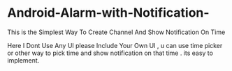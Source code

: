 # Android-Alarm-with-Notification-
This is the Simplest Way To Create Channel And Show Notification On Time

Here I Dont Use Any UI please Include Your Own UI ,
u can use time picker or other way to pick time and show notification on that time .
its easy to implement.
